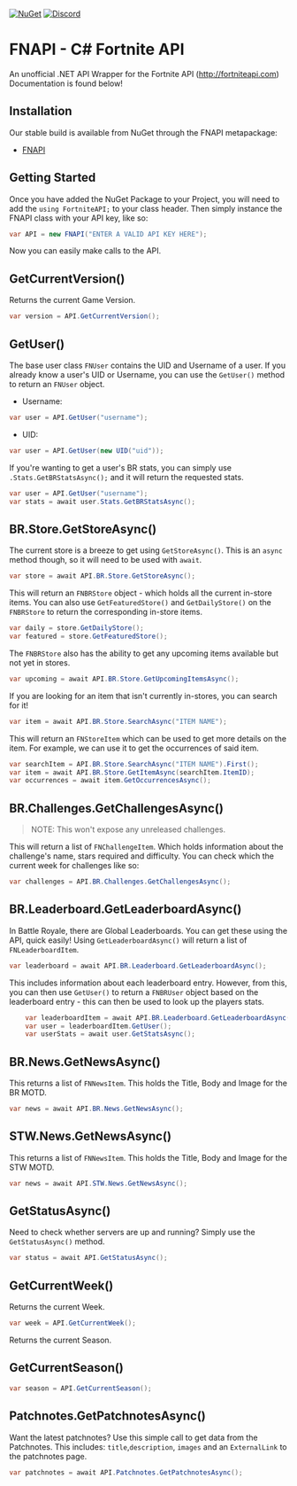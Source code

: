 [![NuGet](https://img.shields.io/badge/nuget-1.1.0-brightgreen.svg)](https://www.nuget.org/packages/FNAPI/)
[![Discord](https://discordapp.com/api/guilds/474621956562616331/widget.png)](https://discordapp.com/invite/8zPBaCQ)

# FNAPI - C# Fortnite API
An unofficial .NET API Wrapper for the Fortnite API (http://fortniteapi.com)
Documentation is found below!

## Installation
Our stable build is available from NuGet through the FNAPI metapackage:
- [FNAPI](https://www.nuget.org/packages/FNAPI/)

## Getting Started
Once you have added the NuGet Package to your Project, you will need to add the `using FortniteAPI;` to your class header.
Then simply instance the FNAPI class with your API key, like so:
```csharp
var API = new FNAPI("ENTER A VALID API KEY HERE");
```
Now you can easily make calls to the API.

## GetCurrentVersion()
Returns the current Game Version.
```csharp
var version = API.GetCurrentVersion();
```

## GetUser()
The base user class `FNUser` contains the UID and Username of a user. 
If you already know a user's UID or Username, you can use the `GetUser()` method to return an `FNUser` object.
- Username:
```csharp
var user = API.GetUser("username");
```
- UID:
```csharp
var user = API.GetUser(new UID("uid"));
```

If you're wanting to get a user's BR stats, you can simply use `.Stats.GetBRStatsAsync();` and it will return the requested stats.
```csharp
var user = API.GetUser("username");
var stats = await user.Stats.GetBRStatsAsync();
```

## BR.Store.GetStoreAsync()
The current store is a breeze to get using `GetStoreAsync()`. 
This is an `async` method though, so it will need to be used with `await`.
```csharp
var store = await API.BR.Store.GetStoreAsync();
```
This will return an `FNBRStore` object - which holds all the current in-store items.
You can also use `GetFeaturedStore()` and `GetDailyStore()` on the `FNBRStore` to return the corresponding in-store items.
```csharp
var daily = store.GetDailyStore();
var featured = store.GetFeaturedStore();
```
The `FNBRStore` also has the ability to get any upcoming items available but not yet in stores.
```csharp
var upcoming = await API.BR.Store.GetUpcomingItemsAsync();
```
If you are looking for an item that isn't currently in-stores, you can search for it!
```csharp
var item = await API.BR.Store.SearchAsync("ITEM NAME");
```
This will return an `FNStoreItem` which can be used to get more details on the item. 
For example, we can use it to get the occurrences of said item.
```csharp
var searchItem = API.BR.Store.SearchAsync("ITEM NAME").First();
var item = await API.BR.Store.GetItemAsync(searchItem.ItemID);
var occurrences = await item.GetOccurrencesAsync();
```

## BR.Challenges.GetChallengesAsync()
>NOTE: This won't expose any unreleased challenges.

This will return a list of `FNChallengeItem`. Which holds information about the challenge's name, stars required and difficulty.
You can check which the current week for challenges like so:
```csharp
var challenges = API.BR.Challenges.GetChallengesAsync();
```

## BR.Leaderboard.GetLeaderboardAsync()
In Battle Royale, there are Global Leaderboards. You can get these using the API, quick easily!
Using `GetLeaderboardAsync()` will return a list of `FNLeaderboardItem`. 
```csharp
var leaderboard = await API.BR.Leaderboard.GetLeaderboardAsync();
```
This includes information about each leaderboard entry. However, from this, you can then use `GetUser()` to return a `FNBRUser` object based on the leaderboard entry - this can then be used to look up the players stats.
```csharp
	var leaderboardItem = await API.BR.Leaderboard.GetLeaderboardAsync().First();
	var user = leaderboardItem.GetUser();
	var userStats = await user.GetStatsAsync();
```

## BR.News.GetNewsAsync()
This returns a list of `FNNewsItem`. This holds the Title, Body and Image for the BR MOTD. 
```csharp
var news = await API.BR.News.GetNewsAsync();
```

## STW.News.GetNewsAsync()
This returns a list of `FNNewsItem`. This holds the Title, Body and Image for the STW MOTD.
```csharp
var news = await API.STW.News.GetNewsAsync();
```

## GetStatusAsync()
Need to check whether servers are up and running? Simply use the `GetStatusAsync()` method.
```csharp
var status = await API.GetStatusAsync();
```

## GetCurrentWeek()
Returns the current Week.
```csharp
var week = API.GetCurrentWeek();
```

Returns the current Season.
## GetCurrentSeason()
```csharp
var season = API.GetCurrentSeason();
```

## Patchnotes.GetPatchnotesAsync()
Want the latest patchnotes? Use this simple call to get data from the Patchnotes. This includes: `title`,`description`, `images` and an `ExternalLink` to the patchnotes page.
```csharp
var patchnotes = await API.Patchnotes.GetPatchnotesAsync();
```
